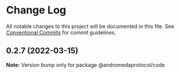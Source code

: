 # Change Log

All notable changes to this project will be documented in this file.
See [Conventional Commits](https://conventionalcommits.org) for commit guidelines.

## 0.2.7 (2022-03-15)

**Note:** Version bump only for package @andromedaprotocol/code
